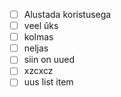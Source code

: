 - [ ] Alustada koristusega
- [ ] veel ûks
- [ ] kolmas
- [ ] neljas
- [ ] siin on uued 
- [ ] xzcxcz
- [ ] uus list item